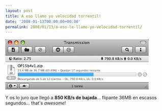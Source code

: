 ```yaml
---
layout: post
title: A eso llamo yo velocidad torrentil!
date: '2008-01-13T00:00:00+00:00'
permalink: 2008/01/13/a-eso-le-llamo-yo-velocidad-torrentil/
---
```

<img src='/assets/zz5e21e565.jpg' alt='Bajando un torrent esta mañana' class="centro_borde" />

Y os lo juro que llegó a <strong>850 KB/s de bajada</strong>... flipante 36MB en escasos segundos... that's <em>awesome</em>!
